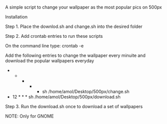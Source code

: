 A simple script to change your wallpaper as the most popular pics on 500px

Installation

Step 1. Place the downlod.sh and change.sh into the desired folder

Step 2. Add crontab entries to run these scripts

On the command line type:
crontab -e

Add the following entries to change the wallpaper every minuite and download the popular wallpapers everyday
*   *    *    *    *   sh /home/amol/Desktop/500px/change.sh
* 12 * * *  sh /home/amol/Desktop/500px/download.sh


Step 3. Run the download.sh once to download a set of wallpapers 

NOTE: Only for GNOME
